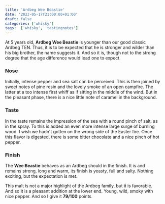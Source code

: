 ```yaml
---
title: 'Ardbeg Wee Beastie'
date: '2023-05-17T21:00:00+01:00'
draft: false
categories: ['whisky']
tags:  ['whisky', 'tastingnotes']
---
```


At 5 years old, **Ardbeg Wee Beastie** is younger than our good classic Ardbeg TEN. Thus, it is to be expected that he is stronger and wilder than his big brother, the name suggests it. And so it is, though not to the strong degree that the age difference would lead one to expect. 

### Nose

Initially, intense pepper and sea salt can be perceived. This is then joined by sweet notes of pine resin and the lovely smoke of an open campfire. The latter at a too intense first whiff as if sitting in the middle of the wind. But in the pleasant phase, there is a nice little note of caramel in the background.

### Taste

In the taste remains the impression of the sea with a round pinch of salt, as in the spray. To this is added an even more intense large surge of burning wood. I wish we hadn't gotten on the wrong side of the Easter fire. Once this flavor is digested, there is some bitter chocolate and a nice pinch of hot pepper.

### Finish

The **Wee Beastie** behaves as an Ardbeg should in the finish. It is and remains strong, long and warm, its finish is yeasty, full and salty. Nothing exciting, but the expectation is met.

This malt is not a major highlight of the Ardbeg family, but it is favorable. And so it is a pleasant addition at the lower end. Young, wild, smoky with nice pepper. And so I give it **79/100** points.
